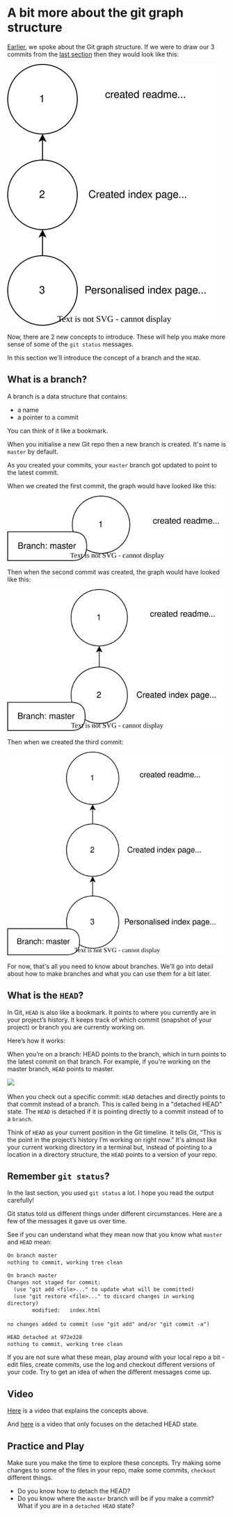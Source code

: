 # A bit more about the git graph structure 

[Earlier](./02-understanding-the-graph-commits-and-checkout.md), we spoke about the Git graph structure. If we were to draw our 3 commits from the [last section](./06-first-repo.md) then they would look like this:

![](images/commit_graph_website.drawio.svg)

Now, there are 2 new concepts to introduce. These will help you make more sense of some of the `git status` messages.

In this section we'll introduce the concept of a branch and the `HEAD`. 

## What is a branch?

A branch is a data structure that contains:

- a name
- a pointer to a commit 

You can think of it like a bookmark. 

When you initialise a new Git repo then a new branch is created. It's name is `master` by default.

As you created your commits, your `master` branch got updated to point to the latest commit.

When we created the first commit, the graph would have looked like this:

![](./images/commit_graph_website_1.drawio.svg)

Then when the second commit was created, the graph would have looked like this:

![](./images/commit_graph_website_2.drawio.svg)

Then when we created the third commit:

![](./images/commit_graph_website_3.drawio.svg)

For now, that's all you need to know about branches. We'll go into detail about how to make branches and what you can use them for a bit later. 

## What is the `HEAD`?

In Git, `HEAD` is also like a bookmark. It points to where you currently are in your project’s history. It keeps track of which commit (snapshot of your project) or branch you are currently working on.

Here’s how it works:

When you’re on a branch: HEAD points to the branch, which in turn points to the latest commit on that branch. For example, if you're working on the master branch, `HEAD` points to master.

![](images/commit_graph_website_with_head.drawio.svg)

When you check out a specific commit: `HEAD` detaches and directly points to that commit instead of a branch. This is called being in a "detached HEAD" state. The `HEAD` is detached if it is pointing directly to a commit instead of to a `branch`. 

Think of `HEAD` as your current position in the Git timeline. It tells Git, “This is the point in the project’s history I’m working on right now.” It's almost like your current working directory in a terminal but, instead of pointing to a location in a directory structure, the `HEAD` points to a version of your repo.

## Remember `git status`?

In the last section, you used `git status` a lot. I hope you read the output carefully! 

Git status told us different things under different circumstances. Here are a few of the messages it gave us over time. 

See if you can understand what they mean now that you know what `master` and `HEAD` mean:

```
On branch master
nothing to commit, working tree clean
```

```
On branch master
Changes not staged for commit:
  (use "git add <file>..." to update what will be committed)
  (use "git restore <file>..." to discard changes in working directory)
        modified:   index.html

no changes added to commit (use "git add" and/or "git commit -a")
```

```
HEAD detached at 972e328
nothing to commit, working tree clean
```

If you are not sure what these mean, play around with your local repo a bit - edit files, create commits, use the log and checkout different versions of your code. Try to get an idea of when the different messages come up.

## Video 

[Here](https://www.youtube.com/watch?v=XmZ41lr2PVg) is a video that explains the concepts above.

And [here](https://www.youtube.com/watch?v=bp2Vy-szSfU) is a video that only focuses on the detached HEAD state.

## Practice and Play 

Make sure you make the time to explore these concepts. Try making some changes to some of the files in your repo, make some commits, `checkout` different things. 

- Do you know how to detach the HEAD?
- Do you know where the `master` branch will be if you make a commit? What if you are in a `detached HEAD` state?
